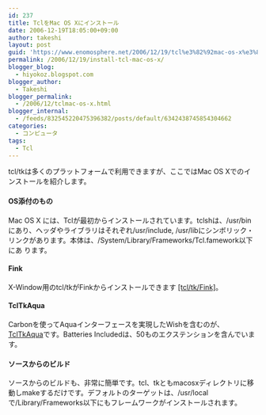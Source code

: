 ```yaml
---
id: 237
title: TclをMac OS Xにインストール
date: 2006-12-19T18:05:00+09:00
author: takeshi
layout: post
guid: 'https://www.enomosphere.net/2006/12/19/tcl%e3%82%92mac-os-x%e3%81%ab%e3%82%a4%e3%83%b3%e3%82%b9%e3%83%88%e3%83%bc%e3%83%ab/'
permalink: /2006/12/19/install-tcl-mac-os-x/
blogger_blog:
  - hiyokoz.blogspot.com
blogger_author:
  - Takeshi
blogger_permalink:
  - /2006/12/tclmac-os-x.html
blogger_internal:
  - /feeds/832545220475396382/posts/default/6342438745854304662
categories:
  - コンピュータ
tags:
  - Tcl
---
```

<div>

tcl/tkは多くのプラットフォームで利用できますが、ここではMac OS Xでのインストールを紹介します。
<h4>OS添付のもの</h4>
Mac OS X には、Tclが最初からインストールされています。tclshは、/usr/binにあり、ヘッダやライブラリはそれぞれ/usr/include, /usr/libにシンボリック・リンクがあります。本体は、/System/Library/Frameworks/Tcl.famework以下にあ ります。
<h4>Fink</h4>
X-Window用のtcl/tkがFinkからインストールできます <a href="http://fink.sourceforge.net/pdb/package.php/tcltk">[tcl/tk/Fink]</a>。
<h4>TclTkAqua</h4>
Carbonを使ってAquaインターフェースを実現したWishを含むのが、<a href="http://tcltkaqua.sourceforge.net/">TclTkAqua</a>です。Batteries Includedは、50ものエクステンションを含んでいます。
<h4>ソースからのビルド</h4>
ソースからのビルドも、非常に簡単です。tcl、tkともmacosxディレクトリに移動しmakeするだけです。デフォルトのターゲットは、/usr/localで/Library/Frameworks以下にもフレームワークがインストールされます。

</div>